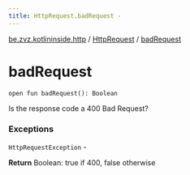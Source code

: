 ```yaml
---
title: HttpRequest.badRequest - 
---
```


[be.zvz.kotlininside.http](../index.html) / [HttpRequest](index.html) / [badRequest](./bad-request.html)

# badRequest

`open fun badRequest(): Boolean`

Is the response code a 400 Bad Request?

### Exceptions

`HttpRequestException` -

**Return**
Boolean: true if 400, false otherwise

